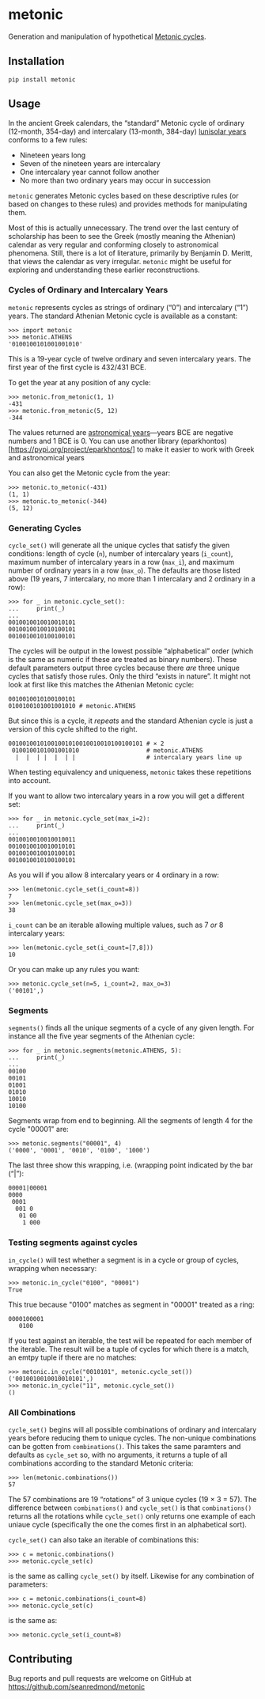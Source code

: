 # metonic

Generation and manipulation of hypothetical [Metonic
cycles](https://en.wikipedia.org/wiki/Metonic_cycle).

## Installation

    pip install metonic
    
## Usage

In the ancient Greek calendars, the “standard” Metonic cycle of
ordinary (12-month, 354-day) and intercalary (13-month, 384-day)
[lunisolar years](https://en.wikipedia.org/wiki/Lunisolar_calendar)
conforms to a few rules:

- Nineteen years long
- Seven of the nineteen years are intercalary
- One intercalary year cannot follow another
- No more than two ordinary years may occur in succession

`metonic` generates Metonic cycles based on these descriptive rules
(or based on changes to these rules) and provides methods for
manipulating them.

Most of this is actually unnecessary. The trend over the last century
of scholarship has been to see the Greek (mostly meaning the Athenian)
calendar as very regular and conforming closely to astronomical
phenomena. Still, there is a lot of literature, primarily by Benjamin
D. Meritt, that views the calendar as very irregular. `metonic` might
be useful for exploring and understanding these earlier
reconstructions.

### Cycles of Ordinary and Intercalary Years

`metonic` represents cycles as strings of ordinary (“0”) and intercalary (“1”) years. The standard Athenian Metonic cycle is available as a constant:

    >>> import metonic
    >>> metonic.ATHENS
    '0100100101001001010'
	
This is a 19-year cycle of twelve ordinary and seven intercalary years. The first year of the first cycle is 432/431 BCE.

To get the year at any position of any cycle:

    >>> metonic.from_metonic(1, 1)
    -431
    >>> metonic.from_metonic(5, 12)
    -344
	
The values returned are [astronomical
years](https://en.wikipedia.org/wiki/Astronomical_year_numbering)—years
BCE are negative numbers and 1 BCE is 0. You can use another library
(eparkhontos)[https://pypi.org/project/eparkhontos/] to make it easier
to work with Greek and astronomical years

You can also get the Metonic cycle from the year:

    >>> metonic.to_metonic(-431)
    (1, 1)
    >>> metonic.to_metonic(-344)
    (5, 12)

### Generating Cycles

`cycle_set()` will generate all the unique cycles that satisfy the
given conditions: length of cycle (`n`), number of intercalary years
(`i_count`), maximum number of intercalary years in a row (`max_i`),
and maximum number of ordinary years in a row (`max_o`). The defaults
are those listed above (19 years, 7 intercalary, no more than 1
intercalary and 2 ordinary in a row):

    >>> for _ in metonic.cycle_set():
    ...     print(_)
    ...
    0010010010010010101
    0010010010010100101
    0010010010100100101
	
The cycles will be output in the lowest possible “alphabetical” order
(which is the same as numeric if these are treated as binary
numbers). These default parameters output three cycles because there
_are_ three unique cycles that satisfy those rules. Only the third
“exists in nature”. It might not look at first like this matches the
Athenian Metonic cycle:

    0010010010100100101
    0100100101001001010 # metonic.ATHENS
	
But since this is a cycle, it _repeats_ and the standard Athenian
cycle is just a version of this cycle shifted to the right.

    00100100101001001010010010010100100101 # × 2
     0100100101001001010                   # metonic.ATHENS
	  |  |  | |  |  | |                    # intercalary years line up
	 
When testing equivalency and uniqueness, `metonic` takes these
repetitions into account.

If you want to allow two intercalary years in a row you will get a
different set:

    >>> for _ in metonic.cycle_set(max_i=2):
    ...     print(_)
    ...
    0010010010010010011
    0010010010010010101
    0010010010010100101
    0010010010100100101


As you will if you allow 8 intercalary years or 4 ordinary in a row:

    >>> len(metonic.cycle_set(i_count=8))
    7
    >>> len(metonic.cycle_set(max_o=3))
    38 
	
`i_count` can be an iterable allowing multiple values, such as 7 _or_
8 intercalary years:

    >>> len(metonic.cycle_set(i_count=[7,8]))
    10
	
Or you can make up any rules you want:

    >>> metonic.cycle_set(n=5, i_count=2, max_o=3)
    ('00101',)

### Segments

`segments()` finds all the unique segments of a cycle of any given
length. For instance all the five year segments of the Athenian cycle:

    >>> for _ in metonic.segments(metonic.ATHENS, 5):
    ...     print(_)
    ...
    00100
    00101
    01001
    01010
    10010
    10100

Segments wrap from end to beginning. All the segments of length 4 for
the cycle "00001" are:

    >>> metonic.segments("00001", 4)
    ('0000', '0001', '0010', '0100', '1000')
   
The last three show this wrapping, i.e. (wrapping point indicated by
the bar (“|”):

    00001|00001
    0000
	 0001
	  001 0
	   01 00
	    1 000


### Testing segments against cycles

`in_cycle()` will test whether a segment is in a cycle or group of
cycles, wrapping when necessary:

    >>> metonic.in_cycle("0100", "00001")
    True
	
This true because "0100" matches as segment in "00001" treated as a ring:

    0000100001
	   0100
	   
If you test against an iterable, the test will be repeated for each
member of the iterable. The result will be a tuple of cycles for which
there is a match, an emtpy tuple if there are no matches:

    >>> metonic.in_cycle("0010101", metonic.cycle_set())
    ('0010010010010010101',)
	>>> metonic.in_cycle("11", metonic.cycle_set())
    ()
	
### All Combinations

`cycle_set()` begins will all possible combinations of ordinary and
intercalary years before reducing them to unique cycles. The
non-unique combinations can be gotten from `combinations()`. This
takes the same paramters and defaults as `cycle_set` so, with no
arguments, it returns a tuple of all combinations according to the
standard Metonic criteria:

    >>> len(metonic.combinations())
    57
	
The 57 combinations are 19 “rotations” of 3 unique cycles (19 × 3 =
57). The difference between `combinations()` and `cycle_set()` is that
`combinations()` returns all the rotations while `cycle_set()` only
returns one example of each uniaue cycle (specifically the one the
comes first in an alphabetical sort).

`cycle_set()` can also take an iterable of combinations this:

    >>> c = metonic.combinations()
	>>> metonic.cycle_set(c)
	
is the same as calling `cycle_set()` by itself. Likewise for any combination of parameters:

    >>> c = metonic.combinations(i_count=8)
	>>> metonic.cycle_set(c)
	
is the same as:

    >>> metonic.cycle_set(i_count=8)
	
## Contributing

Bug reports and pull requests are welcome on GitHub at
https://github.com/seanredmond/metonic

